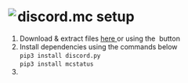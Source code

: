<h1>
    <img align="left" src="https://img.icons8.com/dusk/64/000000/minecraft-logo.png"/>discord.mc setup
</h1>
<p>
    <ol>
        <li>
            Download & extract files <a href="https://github.com/mattmoody05/discord.mc/archive/master.zip">here <a> or using the <img href="./instructions/images/download.png"/> button
        </li>
        <li>
            Install dependencies using the commands below
            <br>
            <code>pip3 install discord.py</code>
            <br>
            <code>pip3 install mcstatus</code>
        </li>
        <li></li>
    </ol>
</p>
